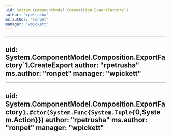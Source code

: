 ```yaml
---
uid: System.ComponentModel.Composition.ExportFactory`1
author: "rpetrusha"
ms.author: "ronpet"
manager: "wpickett"
---
```


---
uid: System.ComponentModel.Composition.ExportFactory`1.CreateExport
author: "rpetrusha"
ms.author: "ronpet"
manager: "wpickett"
---

---
uid: System.ComponentModel.Composition.ExportFactory`1.#ctor(System.Func{System.Tuple{`0,System.Action}})
author: "rpetrusha"
ms.author: "ronpet"
manager: "wpickett"
---

